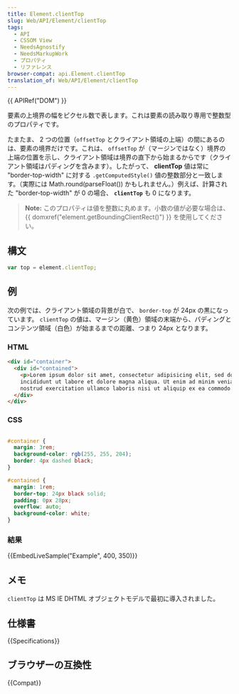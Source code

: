 ```yaml
---
title: Element.clientTop
slug: Web/API/Element/clientTop
tags:
  - API
  - CSSOM View
  - NeedsAgnostify
  - NeedsMarkupWork
  - プロパティ
  - リファレンス
browser-compat: api.Element.clientTop
translation_of: Web/API/Element/clientTop
---
```

{{ APIRef("DOM") }}

要素の上境界の幅をピクセル数で表します。これは要素の読み取り専用で整数型のプロパティです。

たまたま、 2 つの位置（`offsetTop` とクライアント領域の上端）の間にあるのは、要素の境界だけです。これは、 `offsetTop` が（マージンではなく）境界の上端の位置を示し、クライアント領域は境界の直下から始まるからです（クライアント領域はパディングを含みます）。したがって、 **clientTop** 値は常に "border-top-width" に対する `.getComputedStyle()` 値の整数部分と一致します。（実際には Math.round(parseFloat()) かもしれません。）例えば、計算された "border-top-width" が 0 の場合、 **`clientTop`** も 0 になります。

> **Note:** このプロパティは値を整数に丸めます。小数の値が必要な場合は、 {{ domxref("element.getBoundingClientRect()") }} を使用してください。

## 構文

```js
var top = element.clientTop;
```

## 例

次の例では、クライアント領域の背景が白で、 `border-top` が 24px の黒になっています。 `clientTop` の値は、マージン（黄色）領域の末端から、パディングとコンテンツ領域（白色）が始まるまでの距離、つまり 24px となります。

### HTML

```html
<div id="container">
  <div id="contained">
    <p>Lorem ipsum dolor sit amet, consectetur adipisicing elit, sed do eiusmod tempor
    incididunt ut labore et dolore magna aliqua. Ut enim ad minim veniam, quis
    nostrud exercitation ullamco laboris nisi ut aliquip ex ea commodo consequat.</p>
  </div>
</div>
```

### CSS

```css

#container {
  margin: 3rem;
  background-color: rgb(255, 255, 204);
  border: 4px dashed black;
}

#contained {
  margin: 1rem;
  border-top: 24px black solid;
  padding: 0px 28px;
  overflow: auto;
  background-color: white;
}
```

### 結果

{{EmbedLiveSample("Example", 400, 350)}}

## メモ

`clientTop` は MS IE DHTML オブジェクトモデルで最初に導入されました。

## 仕様書

{{Specifications}}

## ブラウザーの互換性

{{Compat}}
